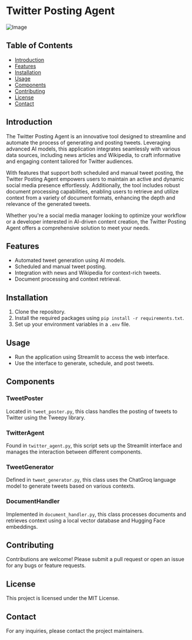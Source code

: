 # Twitter Posting Agent

![Image](https://github.com/user-attachments/assets/962b1a63-cd75-4aff-aa63-761347be5ac0)

## Table of Contents
- [Introduction](#introduction)
- [Features](#features)
- [Installation](#installation)
- [Usage](#usage)
- [Components](#components)
- [Contributing](#contributing)
- [License](#license)
- [Contact](#contact)

## Introduction
The Twitter Posting Agent is an innovative tool designed to streamline and automate the process of generating and posting tweets. Leveraging advanced AI models, this application integrates seamlessly with various data sources, including news articles and Wikipedia, to craft informative and engaging content tailored for Twitter audiences. 

With features that support both scheduled and manual tweet posting, the Twitter Posting Agent empowers users to maintain an active and dynamic social media presence effortlessly. Additionally, the tool includes robust document processing capabilities, enabling users to retrieve and utilize context from a variety of document formats, enhancing the depth and relevance of the generated tweets.

Whether you're a social media manager looking to optimize your workflow or a developer interested in AI-driven content creation, the Twitter Posting Agent offers a comprehensive solution to meet your needs.

## Features
- Automated tweet generation using AI models.
- Scheduled and manual tweet posting.
- Integration with news and Wikipedia for context-rich tweets.
- Document processing and context retrieval.

## Installation
1. Clone the repository.
2. Install the required packages using `pip install -r requirements.txt`.
3. Set up your environment variables in a `.env` file.

## Usage
- Run the application using Streamlit to access the web interface.
- Use the interface to generate, schedule, and post tweets.

## Components

### TweetPoster
Located in `tweet_poster.py`, this class handles the posting of tweets to Twitter using the Tweepy library.

### TwitterAgent
Found in `twitter_agent.py`, this script sets up the Streamlit interface and manages the interaction between different components.

### TweetGenerator
Defined in `tweet_generator.py`, this class uses the ChatGroq language model to generate tweets based on various contexts.

### DocumentHandler
Implemented in `document_handler.py`, this class processes documents and retrieves context using a local vector database and Hugging Face embeddings.

## Contributing
Contributions are welcome! Please submit a pull request or open an issue for any bugs or feature requests.

## License
This project is licensed under the MIT License.

## Contact
For any inquiries, please contact the project maintainers.
